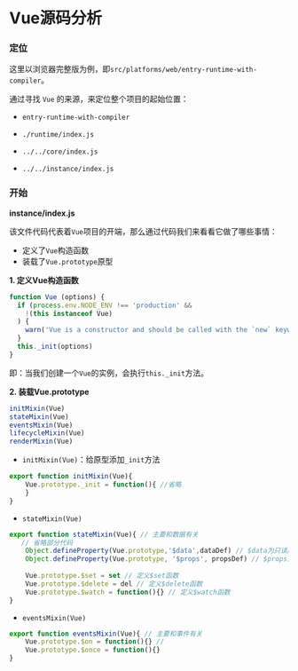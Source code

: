 # Vue源码分析

### 定位

这里以浏览器完整版为例，即`src/platforms/web/entry-runtime-with-compiler`。

通过寻找 `Vue` 的来源，来定位整个项目的起始位置：

- `entry-runtime-with-compiler` 

- `./runtime/index.js` 

- `../../core/index.js`
- `../../instance/index.js`

### 开始

**instance/index.js**

该文件代码代表着`Vue`项目的开端，那么通过代码我们来看看它做了哪些事情：

- 定义了`Vue`构造函数
- 装载了`Vue.prototype`原型

**1. 定义Vue构造函数**

```javascript
function Vue (options) {
  if (process.env.NODE_ENV !== 'production' &&
    !(this instanceof Vue)
  ) {
    warn('Vue is a constructor and should be called with the `new` keyword')
  }
  this._init(options)
}
```

即：当我们创建一个`Vue`的实例，会执行`this._init`方法。

**2. 装载Vue.prototype**

```javascript
initMixin(Vue)
stateMixin(Vue)
eventsMixin(Vue)
lifecycleMixin(Vue)
renderMixin(Vue)
```

- `initMixin(Vue)`：给原型添加`_init`方法

```javascript
export function initMixin(Vue){
    Vue.prototype._init = function(){ //省略
    }
}
```

- `stateMixin(Vue)`

```javascript
export function stateMixin(Vue){ // 主要和数据有关
   // 省略部分代码
    Object.defineProperty(Vue.prototype,'$data',dataDef) // $data为只读属性
    Object.defineProperty(Vue.prototype, '$props', propsDef) // $props为只读属性
    
    Vue.prototype.$set = set // 定义$set函数
    Vue.prototype.$delete = del // 定义$delete函数
    Vue.prototype.$watch = function(){} // 定义$watch函数
}
```

- `eventsMixin(Vue)`

```javascript
export function eventsMixin(Vue){ // 主要和事件有关
    Vue.prototype.$on = function(){} //
    Vue.prototype.$once = function(){}
}
```

